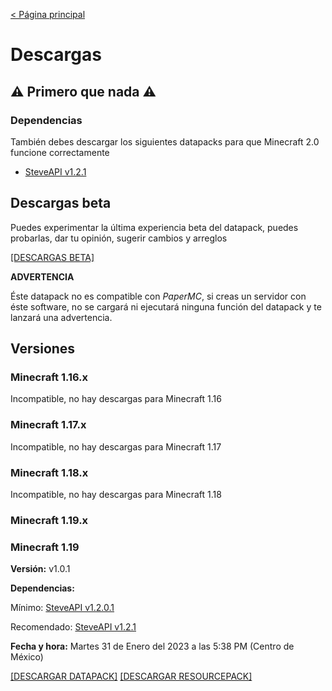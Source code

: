 [< Página principal](https://tacozyt.github.io/lezah)

# Descargas

## ⚠️ Primero que nada ⚠️

### Dependencias

También debes descargar los siguientes datapacks para que Minecraft 2.0 funcione correctamente

 - [SteveAPI v1.2.1](https://github.com/tacozyt/steveapi/releases/tag/v1.2.1)

## Descargas beta
Puedes experimentar la última experiencia beta del datapack, puedes probarlas, dar tu opinión, sugerir cambios y arreglos

[[DESCARGAS BETA]](https://tacozyt.github.io/lezah/downloadsbeta)

**ADVERTENCIA**

Éste datapack no es compatible con *PaperMC*, si creas un servidor con éste software, no se cargará ni ejecutará ninguna función del datapack y te lanzará una advertencia.

## Versiones

### Minecraft 1.16.x

Incompatible, no hay descargas para Minecraft 1.16

### Minecraft 1.17.x

Incompatible, no hay descargas para Minecraft 1.17

### Minecraft 1.18.x

Incompatible, no hay descargas para Minecraft 1.18

### Minecraft 1.19.x

### Minecraft 1.19

**Versión:** v1.0.1

**Dependencias:**

Mínimo: [SteveAPI v1.2.0.1](https://github.com/tacozyt/steveapi/releases/tag/v1.2.0.1)

Recomendado: [SteveAPI v1.2.1](https://github.com/tacozyt/steveapi/releases/tag/v1.2.1)

**Fecha y hora:** Martes 31 de Enero del 2023 a las 5:38 PM (Centro de México)

[[DESCARGAR DATAPACK]](https://github.com/tacozyt/lezah/releases/download/v1.0.1/LezaH_DP_v1.0.1_MC_1.19.zip)
[[DESCARGAR RESOURCEPACK]](https://github.com/tacozyt/lezah-assets/releases/download/RP-v1.6.2/LezaH_DP_RP_v1.6.2_MC1.19.zip)

